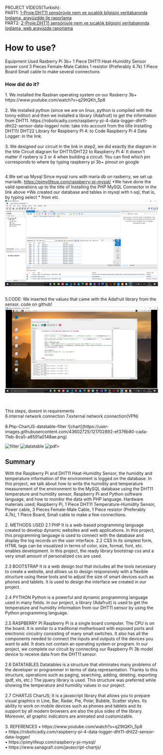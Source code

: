 PROJECT VİDEOS(Turkish):
<br>
PART1:
[1-Proje:DHT11 sensörüyle nem ve sıcaklık bilgisini veritabanında loglama, arayüzdde ile raporlama
](https://www.youtube.com/watch?v=dYvv9-LwueA)
<br>
PART2:
[2-Proje:DHT11 sensörüyle nem ve sıcaklık bilgisini veritabanında loglama, web arayüzde raporlama
](https://www.youtube.com/watch?v=r-ilHhNZdM8)

<h1>How to use?</h1>
Equipment Used
Rasberry Pi 3b+
1 Piece DHT11 Heat-Humidity Sensor
power cord
3 Pieces Female-Male Cables
1 resistor (Preferably 4.7k)
1 Piece Board
Small cable to make several connections

<h3>How did do it?</h3>
1. We installed the Rasbian operating system on our Rasberry 3b+
https://www.youtube.com/watch?v=q29tQKh_5p8
<br>
<br>
2. We installed python (since we are on linux, python is compiled with the tonny editor) and then we installed a library (Adafruit) to get the information from DHT11.
https://roboticadiy.com/raspberry-pi-4-data-logger-dht11-dht22-sensor-data-logger/
note: take into account from the title Installing DHT11/ DHT22 Library for Raspberry PI 4: to Code Raspberry Pi 4 Data Logger: in the link.
<br>
<br>
3. We designed our circuit
In the link in step2, we did exactly the diagram in the title Circuit diagram for DHT11/DHT22 to Raspberry Pi 4: It doesn't matter if rasbery is 3 or 4 when building a circuit.
You can find which pin corresponds to where by typing raspberry pi 3b+ pinout on google
<br>
<br>

4.We set up Mysql
Since mysql runs with maria db on rasberry, we set up mariadb.
https://pimylifeup.com/raspberry-pi-mysql/
*We have done the valid operations up to the title of Installing the PHP MySQL Connector in the link above
*We created our database and tables in mysql with t-sql, that is, by typing select * from etc.
![mysql_select](/project_images/mysql_select.png)
<br>
<br>

5.CODE: We inserted the values ​​that came with the Adafruit library from the sensor.
code on github!
![adafruit](/project_images/py.png)

<br>
<br>
This steps, doesnt in requirements
<br>
6.internal network connection
7.external network connection(VPN)
<br>
<br>
8.Php-ChartJS-datatable-filter
 ![chart](https://user-images.githubusercontent.com/43602725/121702892-ef376b80-cada-11eb-8ca5-a8591a0148ae.png)<br>

![filter](https://user-images.githubusercontent.com/43602725/121702788-dc249b80-cada-11eb-98d4-721030e2b137.png)
 ![datatable](https://user-images.githubusercontent.com/43602725/121702811-e050b900-cada-11eb-825f-873c134c011d.png)
![pdf](https://user-images.githubusercontent.com/43602725/121702875-ecd51180-cada-11eb-8768-e72c579efbd0.png)>
 
<h2>Summary</h2>
With the Raspberry Pi and DHT11 Heat-Humidity Sensor, the humidity and temperature information of the environment is logged on the database. In this project, we talk about how to write the humidity and temperature measurement of the environment to the MySQL database using the DHT11 temperature and humidity sensor, Raspberry Pi and Python software language, and how to monitor the data with PHP language.
Hardware materials used; Raspberry Pi, 1 Piece DHT11 Temperature-Humidity Sensor, Power cable, 3 Pieces Female-Male Cable, 1 Piece resistor (Preferably 4.7k), 1 Piece Board, 
Small cable to make a few connections.
<br>
<br>
2. METHODS USED
2.1 PHP
It is a web-based programming language created to develop dynamic websites and web applications. In this project, this programming language is used to connect with the database and display the log records on the user interface.
2.2 CSS
In its simplest form, HTML tags can be visualized in terms of color, size, format, font, etc. enables development. In this project, the ready library bootstrap css and a very small amount of personalized css are used.
<br>
<br>
2.3 BOOTSTRAP
It is a web design tool that includes all the tools necessary to create a website, and allows us to design responsively with a flexible structure using these tools and to adjust the size of smart devices such as phones and tablets. It is used to design the interface we created in our project.
<br>
<br>
2.4 PYTHON
Python is a powerful and dynamic programming language used in many fields. In our project, a library (Adafruit) is used to get the temperature and humidity information from our DHT11 sensor by using the Python programming language.
<br>
<br>
2.5 RASPBERRY PI
Raspberry Pi is a single board computer. The CPU is on the board. It is similar to a traditional motherboard with exposed ports and electronic circuitry consisting of many small switches. It also has all the components needed to connect the inputs and outputs of the devices you want to add. It does not contain an operating system or program. In our project, we complete our circuit by connecting our Raspberry Pi 3b model device to receive data from the DHT11 sensor.
<br>
<br>
2.6 DATATABLES
Datatables is a structure that eliminates many problems of the developer or programmer in terms of data representation. Thanks to this structure, operations such as paging, searching, adding, deleting, exporting (pdf, xls, etc.) The jquery library is used. This structure was preferred while showing the temperature and humidity values ​​in our project.
<br>
<br>
2.7 CHARTJS
ChartJS; It is a javascript library that allows you to prepare visual graphics in Line, Bar, Radar, Pie, Polar, Bubble, Scatter styles. Its ability to work on mobile devices such as phones and tablets and its support by all modern browsers are also the plus sides of the library. Moreover, all graphic indicators are animated and customizable.
<br>
<br>
3. REFERENCES
• https://www.youtube.com/watch?v=q29tQKh_5p8
<br>
• https://roboticadiy.com/raspberry-pi-4-data-logger-dht11-dht22-sensor-data-logger/
<br>
• https://pimylifeup.com/raspberry-pi-mysql/
<br>
• https://www.sanagrafi.com/javascript-chartjs/
